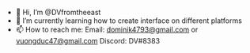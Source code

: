 - 👋 Hi, I’m @DVfromtheeast
- 🌱 I’m currently learning how to create interface on different platforms
- 📫 How to reach me: 
        Email: dominik4793@gmail.com  or  vuongduc47@gmail.com
        Discord: DV#8383

<!---
DVfromtheeast/DVfromtheeast is a ✨ special ✨ repository because its `README.md` (this file) appears on your GitHub profile.
You can click the Preview link to take a look at your changes.
--->
